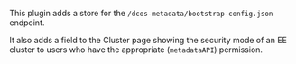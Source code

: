 This plugin adds a store for the `/dcos-metadata/bootstrap-config.json`
endpoint.

It also adds a field to the Cluster page showing the security mode of an EE
cluster to users who have the appropriate (`metadataAPI`) permission.
